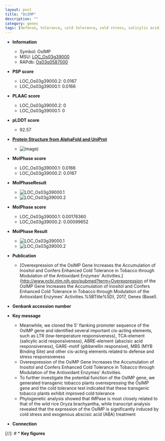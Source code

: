 ```yaml
---
layout: post
title: "OsIMP"
description: ""
category: genes
tags: [defense, tolerance, cold tolerance, cold stress, salicylic acid, stress, abscisic acid]
---
```


* **Information**  
    + Symbol: OsIMP  
    + MSU: [LOC_Os03g39000](http://rice.plantbiology.msu.edu/cgi-bin/ORF_infopage.cgi?orf=LOC_Os03g39000)  
    + RAPdb: [Os03g0587000](http://rapdb.dna.affrc.go.jp/viewer/gbrowse_details/irgsp1?name=Os03g0587000)  

* **PSP score**  
    + LOC_Os03g39000.2: 0.0167 
    + LOC_Os03g39000.1: 0.0166 

* **PLAAC score**  
    + LOC_Os03g39000.2: 0 
    + LOC_Os03g39000.1: 0 

* **pLDDT score**
    + 92.57

* **[Protein Structure from AlphaFold and UniProt](https://www.uniprot.org/uniprotkb/Q10HI4/entry#structure)**
    + ![image](https://ricepsp.github.io/images/Q1/AF-Q10HI4-F1.png))

* **MolPhase score**
    + LOC_Os03g39000.1: 0.0166
    + LOC_Os03g39000.2: 0.0167

* **MolPhaseResult**
    + ![LOC_Os03g39000.1](https://ricepsp.github.io/pictures/LOC_Os03g/LOC_Os03g39000.1.png)
    + ![LOC_Os03g39000.2](https://ricepsp.github.io/pictures/LOC_Os03g/LOC_Os03g39000.2.png)

* **MolPhase score**
    + LOC_Os03g39000.1: 0.00176360
    + LOC_Os03g39000.2: 0.00099652

* **MolPhase Result**
    + ![LOC_Os03g39000.1](https://304243504.github.io/Pictures/LOC_Os03g/LOC_Os03g39000.1.png)
    + ![LOC_Os03g39000.2](https://304243504.github.io/Pictures/LOC_Os03g/LOC_Os03g39000.2.png)

* **Publication**  
    + [Overexpression of the OsIMP Gene Increases the Accumulation of Inositol and Confers Enhanced Cold Tolerance in Tobacco through Modulation of the Antioxidant Enzymes' Activities.](http://www.ncbi.nlm.nih.gov/pubmed?term=Overexpression of the OsIMP Gene Increases the Accumulation of Inositol and Confers Enhanced Cold Tolerance in Tobacco through Modulation of the Antioxidant Enzymes' Activities.%5BTitle%5D), 2017, Genes (Basel).

* **Genbank accession number**  

* **Key message**  
    + Meanwhile, we cloned the 5' flanking promoter sequence of the OsIMP gene and identified several important cis-acting elements, such as LTR (low-temperature responsiveness), TCA-element (salicylic acid responsiveness), ABRE-element (abscisic acid responsiveness), GARE-motif (gibberellin responsive), MBS (MYB Binding Site) and other cis-acting elements related to defense and stress responsiveness
    + Overexpression of the OsIMP Gene Increases the Accumulation of Inositol and Confers Enhanced Cold Tolerance in Tobacco through Modulation of the Antioxidant Enzymes' Activities.
    + To further investigate the potential function of the OsIMP gene, we generated transgenic tobacco plants overexpressing the OsIMP gene and the cold tolerance test indicated that these transgenic tobacco plants exhibit improved cold tolerance
    + Phylogenetic analysis showed that IMPase is most closely related to that of the wild rice Oryza brachyantha, while transcript analysis revealed that the expression of the OsIMP is significantly induced by cold stress and exogenous abscisic acid (ABA) treatment

* **Connection**  

[//]: # * **Key figures**  


